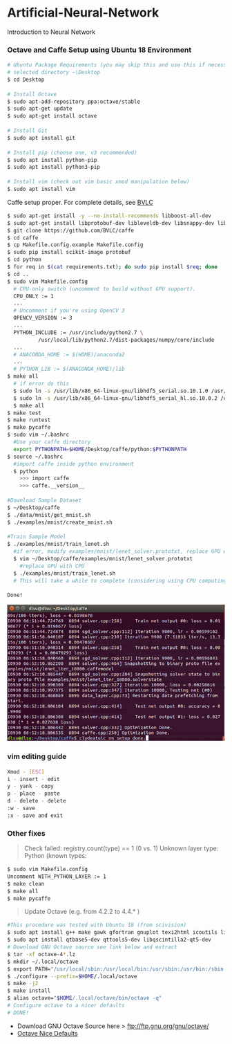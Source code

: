 # Artificial-Neural-Network
Introduction to Neural Network

### Octave and Caffe Setup using Ubuntu 18 Environment

```bash
# Ubuntu Package Requirements (you may skip this and use this if necessary)
# selected directory ~\Desktop
$ cd Desktop

# Install Octave
$ sudo apt-add-repository ppa:octave/stable
$ sudo apt-get update
$ sudo apt-get install octave

# Install Git
$ sudo apt install git

# Install pip (choose one, v3 recommended)
$ sudo apt install python-pip
$ sudo apt install python3-pip

# Install vim (check out vim basic xmod manipulation below)
$ sudo apt install vim
```
Caffe setup proper. For complete details, see [BVLC](http://caffe.berkeleyvision.org/install_apt.html)
```bash
$ sudo apt-get install -y --no-install-recommends libboost-all-dev
$ sudo apt-get install libprotobuf-dev libleveldb-dev libsnappy-dev libopencv-dev libboost-all-dev libhdf5-serial-dev libgflags-dev libgoogle-glog-dev liblmdb-dev protobuf-compiler
$ git clone https://github.com/BVLC/caffe
$ cd caffe
$ cp Makefile.config.example Makefile.config
$ sudo pip install scikit-image protobuf
$ cd python
$ for req in $(cat requirements.txt); do sudo pip install $req; done
$ cd ..
$ sudo vim Makefile.config
  # CPU-only switch (uncomment to build without GPU support).
  CPU_ONLY := 1
  ...
  # Uncomment if you're using OpenCV 3
  OPENCV_VERSION := 3
  ...
  PYTHON_INCLUDE := /usr/include/python2.7 \
          /usr/local/lib/python2.7/dist-packages/numpy/core/include
  ...
  # ANACONDA_HOME := $(HOME)/anaconda2
  ...
  # PYTHON_LIB := $(ANACONDA_HOME)/lib
$ make all
  # if error do this
  $ sudo ln -s /usr/lib/x86_64-linux-gnu/libhdf5_serial.so.10.1.0 /usr/lib/x86_64-linux-gnu/libhdf5.so
  $ sudo ln -s /usr/lib/x86_64-linux-gnu/libhdf5_serial_hl.so.10.0.2 /usr/lib/x86_64-linux-gnu/libhdf5_hl.so
  $ make all
$ make test
$ make runtest
$ make pycaffe
$ sudo vim ~/.bashrc
  #Use your caffe directory
  export PYTHONPATH=$HOME/Desktop/caffe/python:$PYTHONPATH
$ source ~/.bashrc
  #import caffe inside python environment
  $ python
    >>> import caffe
    >>> caffe.__version__

#Download Sample Dataset
$ ~/Desktop/caffe
$ ./data/mnist/get_mnist.sh
$ ./examples/mnist/create_mnist.sh

#Train Sample Model
$ ./examples/mnist/train_lenet.sh
  #if error, modify examples/mnist/lenet_solver.prototxt, replace GPU with CPU, and save it.
  $ vim ~/Desktop/caffe/examples/mnist/lenet_solver.prototxt
    #replace GPU with CPU
  $ ./examples/mnist/train_lenet.sh
  # This will take a while to complete (considering using CPU computing power)

Done!
```

![caffe success](https://github.com/clydeatuic/Artificial-Neural-Network/blob/master/caffe_success.png)


### vim editing guide
```bash
Xmod - [ESC]
i - insert - edit
y - yank - copy
p - place - paste
d - delete - delete
:w - save
:x - save and exit
```

### Other fixes
> Check failed: registry.count(type) == 1 (0 vs. 1) Unknown layer type: Python (known types:
```bash
$ sudo vim Makefile.config
Uncomment WITH_PYTHON_LAYER := 1
$ make clean
$ make all
$ make pycaffe
```
> Update Octave (e.g. from 4.2.2 to 4.4.* )
```bash
#This procedure was tested with Ubuntu 18 (from scivision)
$ sudo apt install g++ make gawk gfortran gnuplot texi2html icoutils libxft-dev gperf flex libbison-dev libqhull-dev libglpk-dev libcurl4-gnutls-dev librsvg2-dev libqrupdate-dev libgl2ps-dev libarpack2-dev libreadline-dev libncurses-dev libhdf5-dev llvm-dev default-jdk texinfo libfftw3-dev libgraphicsmagick++1-dev libfreeimage-dev transfig epstool librsvg2-bin libosmesa6-dev libsndfile-dev lzip libatlas-base-dev liblapack-dev libsundials-dev
$ sudo apt install qtbase5-dev qttools5-dev libqscintilla2-qt5-dev
# Download GNU Octave source see link below and extract
$ tar -xf octave-4*.lz
$ mkdir ~/.local/octave
$ export PATH="/usr/local/sbin:/usr/local/bin:/usr/sbin:/usr/bin:/sbin:/bin"
$ ./configure --prefix=$HOME/.local/octave
$ make -j2
$ make install
$ alias octave="$HOME/.local/octave/bin/octave -q"
# Configure octave to a nicer defaults
# DONE!
```
* Download GNU Octave Source here > ftp://ftp.gnu.org/gnu/octave/
* [Octave Nice Defaults](https://www.scivision.co/gnu-octave-octaverc-default-suggested/)